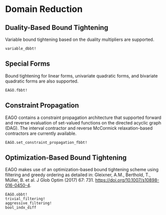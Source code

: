# Domain Reduction

## Duality-Based Bound Tightening
Variable bound tightening based on the duality multipliers are supported.

```@docs
variable_dbbt!
```

## Special Forms
Bound tightening for linear forms, univariate quadratic forms, and
bivariate quadratic forms are also supported.

```@docs
EAGO.fbbt!
```

## Constraint Propagation
EAGO contains a constraint propagation architecture that supported forward and
reverse evaluation of set-valued functions on the directed acyclic graph (DAG).
The interval contractor and reverse McCormick relaxation-based contractors are
currently available.

```@docs
EAGO.set_constraint_propagation_fbbt!
```

## Optimization-Based Bound Tightening

EAGO makes use of an optimization-based bound tightening scheme using filtering
and greedy ordering as detailed in: Gleixner, A.M., Berthold, T., Müller, B.
et al. J Glob Optim (2017) 67: 731. https://doi.org/10.1007/s10898-016-0450-4.

```@docs
EAGO.obbt!
trivial_filtering!
aggressive_filtering!
bool_indx_diff
```
